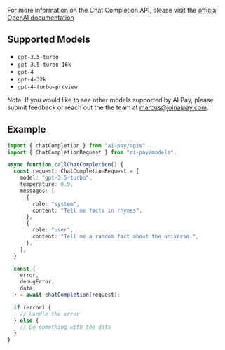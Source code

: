 For more information on the Chat Completion API, please visit the [official OpenAI documentation](https://platform.openai.com/docs/guides/text-generation)

## Supported Models
- `gpt-3.5-turbo`
- `gpt-3.5-turbo-16k`
- `gpt-4`
- `gpt-4-32k`
- `gpt-4-turbo-preview`

Note: If you would like to see other models supported by AI Pay, please submit feedback or reach out the the team at marcus@joinaipay.com.

## Example
```typescript
import { chatCompletion } from "ai-pay/apis"
import { ChatCompletionRequest } from "ai-pay/models";

async function callChatCompletion() {  
  const request: ChatCompletionRequest = {
    model: "gpt-3.5-turbo",
    temperature: 0.9,
    messages: [
      {
        role: "system",
        content: "Tell me facts in rhymes",
      },
      {
        role: "user",
        content: "Tell me a random fact about the universe.",
      },
    ],
  }

  const {
    error,
    debugError,
    data,
  } = await chatCompletion(request);

  if (error) {
    // Handle the error
  } else {
    // Do something with the data
  }
}
```